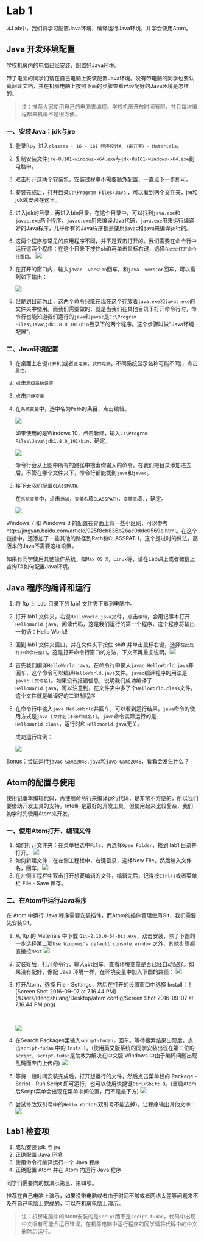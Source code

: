 # Lab 1

本Lab中，我们将学习配置Java环境，编译运行Java环境，并学会使用Atom。



## Java 开发环境配置

学校机房内的电脑已经安装、配置好Java环境。

带了电脑的同学们请在自己电脑上安装配置Java环境。没有带电脑的同学也要认真阅读文档，并在机房电脑上按照下面的步骤查看已经配好的Java环境是怎样的。

> 注：推荐大家使用自己的电脑来编程。学校机房开放时间有限，并且每次编程都来机房不是很方便。



### 一、安装Java：jdk与jre

1. 登录ftp，进入`classes - 16 - 161 程序设计A （戴开宇）- Materials`。

2. 复制安装文件`jre-8u101-windows-x64.exe`与`jdk-8u101-windows-x64.exe`到电脑中。

3. 双击打开这两个安装包，安装过程中不需要额外配置，一直点下一步即可。

4. 安装完成后，打开目录`C:\Program Files\Java` ，可以看到两个文件夹，jre和jdk就安装在这里。 

5. 进入jdk的目录，再进入bin目录。在这个目录中，可以找到`java.exe`和`javac.exe`两个程序，`javac.exe`用来编译Java代码，`java.exe`用来运行编译好的Java程序，几乎所有的Java程序都是使用`javac`和`java`来编译运行的。

6. 这两个程序与常见的应用程序不同，并不是双击打开的。我们需要在命令行中运行这两个程序：在这个目录下按住shift再单击鼠标右键，选择`在此处打开命令行窗口`。 ![](https://cloud.githubusercontent.com/assets/6532225/18418483/f771cf06-7879-11e6-8091-1784317b9a56.png)

7. 在打开的窗口内，输入`javac -version`回车，和`java -version`回车，可以看到如下输出：

   ![](https://cloud.githubusercontent.com/assets/6532225/18418499/3139329c-787a-11e6-9cd7-f25534be647d.png)

8. 但是到目前为止，这两个命令只能在现在这个存放着`java.exe`和`javac.exe`的文件夹中使用。而我们需要做的，就是当我们在其他目录下打开命令行时，命令行也能知道我们运行的`java`和`javac`是`C:\Program Files\Java\jdk1.8.0_101\bin`目录下的两个程序。这个步骤叫做"Java环境配置"。

### 二、Java环境配置

1. 在桌面上右键`计算机`(或者`此电脑`，`我的电脑`，不同系统显示名称可能不同)，点击`属性`:
2. 点击`高级系统设置`
3. 点击`环境变量`
4. 在`系统变量`中，选中名为`Path`的条目，点击编辑。

   ![](https://cloud.githubusercontent.com/assets/6532225/18434149/11c793c8-791e-11e6-9f41-63ea328452e6.png)

   如果使用的是Windows 10，点击新建，输入`C:\Program Files\Java\jdk1.8.0_101\bin`，确定。

   ![](https://cloud.githubusercontent.com/assets/6532225/18434153/14159efe-791e-11e6-87dc-8570af650adf.png)

   命令行会从上图中所有的路径中搜索你输入的命令。在我们把目录添加进去后，不管在哪个文件夹下，命令行都能找到`java`和`javac`。

5. 接下去我们配置`CLASSPATH`。

   在`系统变量`中，点击`添加`，`变量名`填`CLASSPATH`，`变量值`填`.`，确定。

   ![](https://cloud.githubusercontent.com/assets/6532225/18438460/0bc3c558-7934-11e6-8cce-8dd27d1135a2.png)

Windows 7 和 Windows 8 的配置在界面上有一些小区别，可以参考http://jingyan.baidu.com/article/925f8cb836b26ac0dde0569e.html。在这个链接中，还添加了一些其他的路径到Path和CLASSPATH，这个是过时的做法，高版本的Java不需要这样设置。

如果有同学使用其他操作系统，如`Max OS X`，`Linux`等，请在Lab课上或者微信上咨询TA如何配置Java环境。


## Java 程序的编译和运行

1. 将 ftp 上 Lab 目录下的 lab1 文件夹下载到电脑中。

2. 打开 lab1 文件夹，右键`HelloWorld.java`文件，点击`编辑`，会用记事本打开`HelloWorld.java`。阅读代码，这是我们运行的第一个程序，这个程序将输出一句话：Hello World!

3. 回到 lab1 文件夹窗口，并在文件夹下按住 shift 并单击鼠标右键，选择`在此处打开命令行窗口`。这是打开命令行窗口的方法，下文不再重复说明。![](https://cloud.githubusercontent.com/assets/6532225/18440329/48d2607e-793b-11e6-9e3f-0d28592d66dc.png)

4. 首先我们编译`HelloWorld.java`。在命令行中输入`javac HelloWorld.java`并回车，这个命令可以编译`HelloWorld.java`文件。`javac`编译程序的用法是`javac [文件名]`。如果没有报错信息，说明我们成功编译了`HelloWorld.java`，可以注意到，在文件夹中多了个`HelloWorld.class`文件，这个文件就是编译好的二进制程序

5. 在命令行中输入`java HelloWorld`并回车，可以看到运行结果。`java`命令的使用方式是`java [文件名(不带后缀名)]`。`java`命令实际运行的是`HelloWorld.class`，运行时和`HelloWorld.java`无关。

   成功运行样例：

   ![](https://cloud.githubusercontent.com/assets/6532225/18440330/490e75d2-793b-11e6-932c-bd57e4f6d728.png)


Bonus：尝试运行`javac Game2048.java`和`java Game2048`，看看会发生什么？



## Atom的配置与使用

使用记事本编辑代码，再使用命令行来编译运行代码，是非常不方便的，所以我们要借助开发工具的支持。Intellij 是最好的开发工具，但使用起来比较复杂，我们初学时先使用Atom来开发。

### 一、使用Atom打开、编辑文件

1. 如何打开文件夹：在菜单栏选中`File`，再选择`Open Folder`，找到 lab1 目录并打开。 ![](https://cloud.githubusercontent.com/assets/6532225/18446113/60b94816-7953-11e6-89ac-0210df2a1eec.png)
2. 如何新建文件：在左侧工程栏中，右键目录，选择New File。然后输入文件名，回车。![](https://cloud.githubusercontent.com/assets/6532225/18446114/61e520fc-7953-11e6-826a-f4fdb401d098.png)
3. 在左侧工程栏中双击打开想要编辑的文件，编辑完后，记得按`Ctrl+s`或者菜单栏 File - Save 保存。

### 二、在Atom中运行Java程序

在 Atom 中运行 Java 程序需要安装插件，而Atom的插件管理使用Git，我们需要先安装Git。

1. 从 ftp 的 Materials 中下载 `Git-2.10.0-64-bit.exe`，双击安装，除了下图的一步选择第二项`Use Windows's default console window` 之外，其他步骤都直接按`Next` ![](https://cloud.githubusercontent.com/assets/6532225/18446084/2fb6b00a-7953-11e6-9735-55c1c18998d5.png)

2. 安装好后，打开命令行，输入`git`回车，查看环境变量是否已经自动配好。如果没有配好，像配 Java 环境一样，在环境变量中加入下图的路径： ![](https://cloud.githubusercontent.com/assets/6532225/18446082/2c9ac244-7953-11e6-9f7f-6d3bc766b89e.png)

3. 打开Atom，选择 File - Settings，然后在打开的设置窗口中选择 Install： ![Screen Shot 2016-09-07 at 7.16.44 PM](/Users/lifengshuang/Desktop/atom config/Screen Shot 2016-09-07 at 7.16.44 PM.png)

   ​

   ![](https://cloud.githubusercontent.com/assets/6532225/18446053/0d6bfe60-7953-11e6-9f0f-7ac0e93fa0b4.png)

4. 在Search Packages里输入`script-fudan`，回车。等待搜索结果出现后，点击`script-fudan` 中的 `Install`。(使用英文版系统的同学安装出现在第二位的`script`，`script-fudan`是助教为解决在中文版 Windows 中由于编码问题出现乱码而专门上传的) ![](https://cloud.githubusercontent.com/assets/6532225/18446006/cac7be64-7952-11e6-843b-15beaf92260e.png)

5. 等待一段时间安装完成后，打开想运行的文件，然后点击菜单栏的 Package - Script - Run Script 即可运行，也可以使用快捷键`Ctrl+Shift+B`。(重启Atom后Script菜单会出现在菜单中间位置，而不是最下方) ![](https://cloud.githubusercontent.com/assets/6532225/18446032/ed0a7b92-7952-11e6-9ee9-d557645903f3.png)

6. 尝试修改双引号中的`Hello World!`(双引号不能去掉)，让程序输出其他文字：![](https://cloud.githubusercontent.com/assets/6532225/18446005/ca96f8b0-7952-11e6-92f9-02269e657c81.png)


## Lab1 检查项

1. 成功安装 jdk 与 jre
2. 正确配置 Java 环境
3. 使用命令行编译运行一个 Java 程序
4. 正确配置 Atom 并在 Atom 内运行 Java 程序

同学们需要向助教演示第三、第四项。

推荐在自己电脑上演示，如果没带电脑或者由于时间不够或者网络太差等问题来不及在自己电脑上完成的，可以在机房电脑上演示。



> 注：机房电脑中的Atom安装的是`script`而不是`script-fudan`，代码中出现中文很有可能会运行错误，在机房电脑中运行程序的同学请将代码中的中文删除后运行。